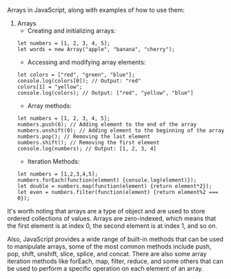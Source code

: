 <div><p>Arrays in JavaScript, along with examples of how to use them:</p><ol><li>Arrays<ul><li>Creating and initializing arrays:</li></ul><pre><div class="bg-black mb-4 rounded-md"><div class="p-4 overflow-y-auto"><code class="!whitespace-pre-wrap hljs language-javascript"><span class="hljs-keyword">let</span> numbers = [<span class="hljs-number">1</span>, <span class="hljs-number">2</span>, <span class="hljs-number">3</span>, <span class="hljs-number">4</span>, <span class="hljs-number">5</span>];
<span class="hljs-keyword">let</span> words = <span class="hljs-keyword">new</span> <span class="hljs-title class_">Array</span>(<span class="hljs-string">"apple"</span>, <span class="hljs-string">"banana"</span>, <span class="hljs-string">"cherry"</span>);
</code></div></div></pre><ul><li>Accessing and modifying array elements:</li></ul><pre><div class="bg-black mb-4 rounded-md"><div class="p-4 overflow-y-auto"><code class="!whitespace-pre-wrap hljs language-css">let colors = <span class="hljs-selector-attr">[<span class="hljs-string">"red"</span>, <span class="hljs-string">"green"</span>, <span class="hljs-string">"blue"</span>]</span>;
console<span class="hljs-selector-class">.log</span>(colors<span class="hljs-selector-attr">[0]</span>); // Output: <span class="hljs-string">"red"</span>
colors[<span class="hljs-number">1</span>] = <span class="hljs-string">"yellow"</span>;
console<span class="hljs-selector-class">.log</span>(colors); // Output: [<span class="hljs-string">"red"</span>, <span class="hljs-string">"yellow"</span>, <span class="hljs-string">"blue"</span>]
</code></div></div></pre><ul><li>Array methods:</li></ul><pre><div class="bg-black mb-4 rounded-md"><div class="p-4 overflow-y-auto"><code class="!whitespace-pre-wrap hljs language-scss">let numbers = <span class="hljs-selector-attr">[1, 2, 3, 4, 5]</span>;
numbers<span class="hljs-selector-class">.push</span>(<span class="hljs-number">6</span>); <span class="hljs-comment">// Adding element to the end of the array</span>
numbers<span class="hljs-selector-class">.unshift</span>(<span class="hljs-number">0</span>); <span class="hljs-comment">// Adding element to the beginning of the array</span>
numbers<span class="hljs-selector-class">.pop</span>(); <span class="hljs-comment">// Removing the last element</span>
numbers<span class="hljs-selector-class">.shift</span>(); <span class="hljs-comment">// Removing the first element</span>
console<span class="hljs-selector-class">.log</span>(numbers); <span class="hljs-comment">// Output: [1, 2, 3, 4]</span>
</code></div></div></pre><ul><li>Iteration Methods:</li></ul><pre><div class="bg-black mb-4 rounded-md"><div class="p-4 overflow-y-auto"><code class="!whitespace-pre-wrap hljs language-javascript"><span class="hljs-keyword">let</span> numbers = [<span class="hljs-number">1</span>,<span class="hljs-number">2</span>,<span class="hljs-number">3</span>,<span class="hljs-number">4</span>,<span class="hljs-number">5</span>];
numbers.<span class="hljs-title function_">forEach</span>(<span class="hljs-keyword">function</span>(<span class="hljs-params">element</span>) {<span class="hljs-variable language_">console</span>.<span class="hljs-title function_">log</span>(element)});
<span class="hljs-keyword">let</span> double = numbers.<span class="hljs-title function_">map</span>(<span class="hljs-keyword">function</span>(<span class="hljs-params">element</span>) {<span class="hljs-keyword">return</span> element*<span class="hljs-number">2</span>});
<span class="hljs-keyword">let</span> even = numbers.<span class="hljs-title function_">filter</span>(<span class="hljs-keyword">function</span>(<span class="hljs-params">element</span>) {<span class="hljs-keyword">return</span> element%<span class="hljs-number">2</span> === <span class="hljs-number">0</span>});
</code></div></div></pre></li></ol><p>It's worth noting that arrays are a type of object and are used to store ordered collections of values.
Arrays are zero-indexed, which means that the first element is at index 0, the second element is at index 1, and so on.</p><p>Also, JavaScript provides a wide range of built-in methods that can be used to manipulate arrays, some of the most common methods include push, pop, shift, unshift, slice, splice, and concat.
There are also some array iteration methods like forEach, map, filter, reduce, and some others that can be used to perform a specific operation on each element of an array.</p></div>
